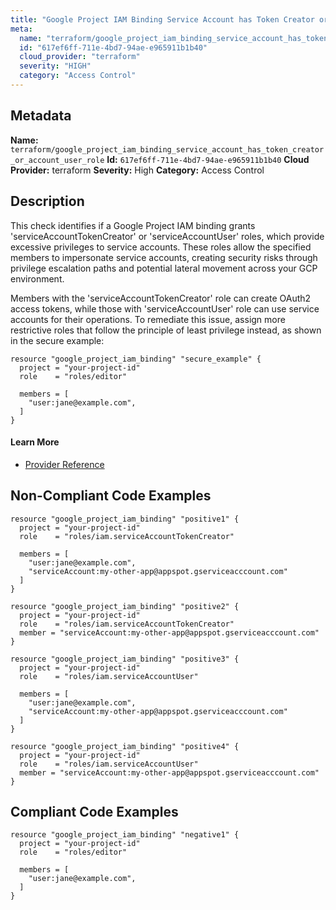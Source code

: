 ```yaml
---
title: "Google Project IAM Binding Service Account has Token Creator or Account User Role"
meta:
  name: "terraform/google_project_iam_binding_service_account_has_token_creator_or_account_user_role"
  id: "617ef6ff-711e-4bd7-94ae-e965911b1b40"
  cloud_provider: "terraform"
  severity: "HIGH"
  category: "Access Control"
---
```

## Metadata
**Name:** `terraform/google_project_iam_binding_service_account_has_token_creator_or_account_user_role`
**Id:** `617ef6ff-711e-4bd7-94ae-e965911b1b40`
**Cloud Provider:** terraform
**Severity:** High
**Category:** Access Control
## Description
This check identifies if a Google Project IAM binding grants 'serviceAccountTokenCreator' or 'serviceAccountUser' roles, which provide excessive privileges to service accounts. These roles allow the specified members to impersonate service accounts, creating security risks through privilege escalation paths and potential lateral movement across your GCP environment.

Members with the 'serviceAccountTokenCreator' role can create OAuth2 access tokens, while those with 'serviceAccountUser' role can use service accounts for their operations. To remediate this issue, assign more restrictive roles that follow the principle of least privilege instead, as shown in the secure example:

```
resource "google_project_iam_binding" "secure_example" {
  project = "your-project-id"
  role    = "roles/editor"

  members = [
    "user:jane@example.com",
  ]
}
```

#### Learn More

 - [Provider Reference](https://registry.terraform.io/providers/hashicorp/google/latest/docs/resources/google_project_iam#google_project_iam_binding)

## Non-Compliant Code Examples
```gcp
resource "google_project_iam_binding" "positive1" {
  project = "your-project-id"
  role    = "roles/iam.serviceAccountTokenCreator"

  members = [
    "user:jane@example.com",
    "serviceAccount:my-other-app@appspot.gserviceacccount.com"
  ]
}

resource "google_project_iam_binding" "positive2" {
  project = "your-project-id"
  role    = "roles/iam.serviceAccountTokenCreator"
  member = "serviceAccount:my-other-app@appspot.gserviceacccount.com"
}

resource "google_project_iam_binding" "positive3" {
  project = "your-project-id"
  role    = "roles/iam.serviceAccountUser"

  members = [
    "user:jane@example.com",
    "serviceAccount:my-other-app@appspot.gserviceacccount.com"
  ]
}

resource "google_project_iam_binding" "positive4" {
  project = "your-project-id"
  role    = "roles/iam.serviceAccountUser"
  member = "serviceAccount:my-other-app@appspot.gserviceacccount.com"
}
```

## Compliant Code Examples
```gcp
resource "google_project_iam_binding" "negative1" {
  project = "your-project-id"
  role    = "roles/editor"

  members = [
    "user:jane@example.com",
  ]
}
```